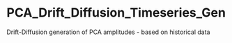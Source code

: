 # PCA_Drift_Diffusion_Timeseries_Gen
Drift-Diffusion generation of PCA amplitudes - based on historical data 
